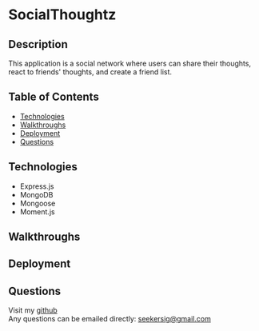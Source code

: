# SocialThoughtz

## Description
This application is a social network where users can share their thoughts, react to friends' thoughts, and create a friend list. 

## Table of Contents
* [Technologies](#technologies)
* [Walkthroughs](#walkthroughs)
* [Deployment](#deployment)
* [Questions](#questions)

## Technologies
* Express.js
* MongoDB
* Mongoose
* Moment.js

## Walkthroughs

## Deployment

## Questions

Visit my [github](https://github.com/sidoniag)<br>
Any questions can be emailed directly: <seekersig@gmail.com>